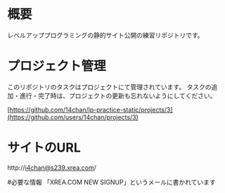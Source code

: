 # 概要
レベルアッププログラミングの静的サイト公開の練習リポジトリです。

# プロジェクト管理

このリポジトリのタスクはプロジェクトにて管理されています。
タスクの追加・進行・完了時は、プロジェクトの更新も忘れないようにしてください。

[https://github.com/14chan/lp-practice-static/projects/3](https://github.com/users/14chan/projects/3)

# サイトのURL
http://i4chan@s239.xrea.com/

#必要な情報
「XREA.COM NEW SIGNUP」というメールに書かれています
